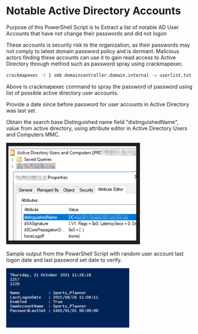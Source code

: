 # Notable Active Directory Accounts

Purpose of this PowerShell Script is to Extract a list of notable AD User Accounts that have not change their passwords and did not logon

These accounts is security risk to the organization, as their passwords may not comply to latest domain password policy and is dormant.
Malicious actors finding these accounts can use it to gain read access to Active Directory through method such as password spray using crackmapexec.

```bash
crackmapexec -t 1 smb domaincontroller.domain.internal -u userlist.txt -p password --continue-on-success
```
Above is crackmapexec command to spray the password of password using list of possible active directory user accounts.

Provide a date since before password for user accounts in Active Directory was last set.

Obtain the search base Distinguished name field "distinguishedName", value from active directory, using attribute editor in Active Directory Users and Computers MMC.

![AD Attribute Editor distinguishedName](distinguishedName.png)

Sample output from the PowerShell Script with random user account last logon date and last password set date to verify.

![AD Account from data variable verify](image002.png)
